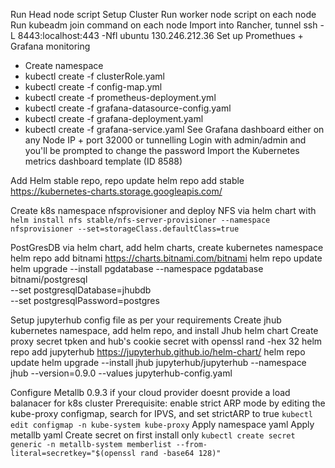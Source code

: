 Run Head node script
Setup Cluster
Run worker node script on each node
Run kubeadm join command on each node
Import into Rancher, tunnel ssh -L  8443:localhost:443 -Nfl ubuntu 130.246.212.36
Set up Promethues + Grafana monitoring
- Create namespace
- kubectl create -f clusterRole.yaml
- kubectl create -f config-map.yml
- kubectl create -f prometheus-deployment.yml
- kubectl create -f grafana-datasource-config.yaml
- kubectl create -f grafana-deployment.yaml
- kubectl create -f  grafana-service.yaml
See Grafana dashboard either on any Node IP + port 32000 or tunnelling
Login with admin/admin and you'll be prompted to change the password
Import the Kubernetes metrics dashboard template (ID 8588)

Add Helm stable repo, repo update
helm repo add stable https://kubernetes-charts.storage.googleapis.com/

Create k8s namespace nfsprovisioner and deploy NFS via helm chart with `helm install nfs stable/nfs-server-provisioner --namespace nfsprovisioner --set=storageClass.defaultClass=true`

PostGresDB via helm chart, add helm charts, create kubernetes namespace
helm repo add bitnami https://charts.bitnami.com/bitnami
helm repo update
helm upgrade --install pgdatabase --namespace pgdatabase bitnami/postgresql \
--set postgresqlDatabase=jhubdb \
--set postgresqlPassword=postgres

Setup jupyterhub config file as per your requirements
Create jhub kubernetes namespace, add helm repo, and install Jhub helm chart
Create proxy secret tpken and hub's cookie secret with openssl rand -hex 32
helm repo add jupyterhub https://jupyterhub.github.io/helm-chart/
helm repo update
helm upgrade --install jhub jupyterhub/jupyterhub --namespace jhub --version=0.9.0 --values jupyterhub-config.yaml

Configure Metallb 0.9.3 if your cloud provider doesnt provide a load balanacer for k8s cluster
Prerequisite: enable strict ARP mode by editing the kube-proxy configmap, search for IPVS, and set strictARP to true
`kubectl edit configmap -n kube-system kube-proxy`
Apply namespace yaml
Apply metallb yaml
Create secret on first install only `kubectl create secret generic -n metallb-system memberlist --from-literal=secretkey="$(openssl rand -base64 128)"`

